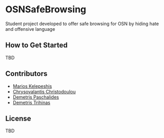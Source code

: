 # OSNSafeBrowsing
Student project developed to offer safe browsing for OSN by hiding hate and offensive language

How to Get Started
-------------------
TBD

Contributors
------------
- [Marios Kelepeshis](https://github.com/mkelepe)
- [Chrysovalantis Christodoulou](https://github.com/Chrysovalantis)
- [Demetris Paschalides](https://github.com/dpasch01)
- [Demetris Trihinas](https://github.com/dtrihinas)

License
------------
TBD

